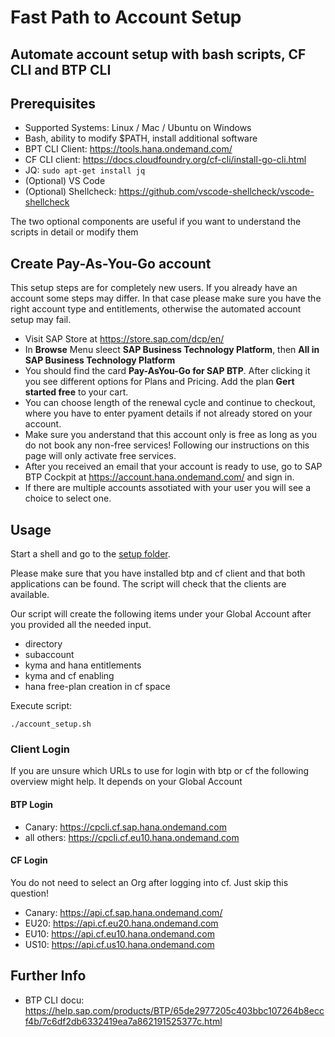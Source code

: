 # Fast Path to Account Setup
## Automate account setup with bash scripts, CF CLI and BTP CLI

## Prerequisites

* Supported Systems: Linux / Mac / Ubuntu on Windows
* Bash, ability to modify $PATH, install additional software
* BPT CLI Client: https://tools.hana.ondemand.com/
* CF CLI client: https://docs.cloudfoundry.org/cf-cli/install-go-cli.html
* JQ: ```sudo apt-get install jq```
* (Optional) VS Code
* (Optional) Shellcheck: https://github.com/vscode-shellcheck/vscode-shellcheck

The two optional components are useful if you want to understand the scripts in detail or modify them

## Create Pay-As-You-Go account

This setup steps are for completely new users. If you already have an account some steps may differ. In that case please make sure you have the right account type and entitlements, otherwise the automated account setup may fail.

* Visit SAP Store at https://store.sap.com/dcp/en/
* In **Browse** Menu sleect **SAP Business Technology Platform**, then **All in SAP Business Technology Platform**
* You should find the card **Pay-AsYou-Go for SAP BTP**. After clicking it you see different options for Plans and Pricing. Add the plan **Gert started free** to your cart.
* You can choose length of the renewal cycle and continue to checkout, where you have to enter pyament details if not already stored on your account.
* Make sure you anderstand that this account only is free as long as you do not book any non-free services! Following our instructions on this page will only activate free services.
* After you received an email that your account is ready to use, go to SAP BTP Cockpit at https://account.hana.ondemand.com/ and sign in.
* If there are multiple accounts assotiated with your user you will see a choice to select one.

## Usage

Start a shell and go to the [setup folder](../../../code/setup/).

Please make sure that you have installed btp and cf client and that both applications can be found. The script will check that the clients are available.

Our script will create the following items under your Global Account after you provided all the needed input.
* directory
* subaccount
* kyma and hana entitlements
* kyma and cf enabling
* hana free-plan creation in cf space

Execute script:

```shell
./account_setup.sh
```

### Client Login

If you are unsure which URLs to use for login with btp or cf the following overview might help. It depends on your Global Account

#### BTP Login
* Canary: https://cpcli.cf.sap.hana.ondemand.com
* all others: https://cpcli.cf.eu10.hana.ondemand.com

#### CF Login

You do not need to select an Org after logging into cf. Just skip this question!

* Canary: https://api.cf.sap.hana.ondemand.com/
* EU20: https://api.cf.eu20.hana.ondemand.com
* EU10: https://api.cf.eu10.hana.ondemand.com
* US10: https://api.cf.us10.hana.ondemand.com

## Further Info

* BTP CLI docu: https://help.sap.com/products/BTP/65de2977205c403bbc107264b8eccf4b/7c6df2db6332419ea7a862191525377c.html
